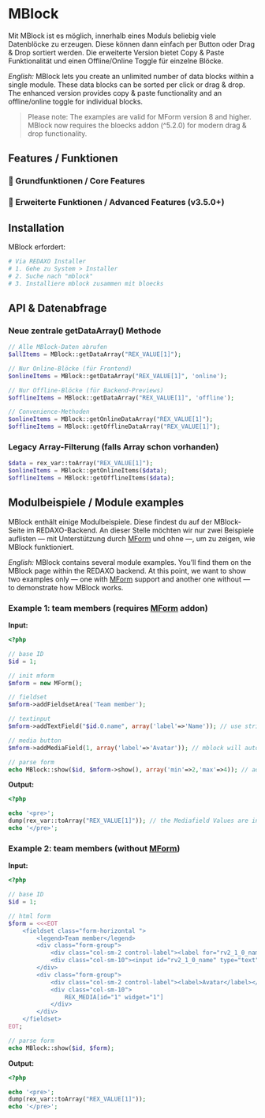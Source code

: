 MBlock
======

Mit MBlock ist es möglich, innerhalb eines Moduls beliebig viele Datenblöcke zu erzeugen. Diese können dann einfach per Button oder Drag & Drop sortiert werden. Die erweiterte Version bietet Copy & Paste Funktionalität und einen Offline/Online Toggle für einzelne Blöcke.

_English:_ MBlock lets you create an unlimited number of data blocks within a single module. These data blocks can be sorted per click or drag & drop. The enhanced version provides copy & paste functionality and an offline/online toggle for individual blocks.

> Please note: The examples are valid for MForm version 8 and higher. MBlock now requires the bloecks addon (^5.2.0) for modern drag & drop functionality. 

## Features / Funktionen

### 🎯 Grundfunktionen / Core Features

### 🚀 Erweiterte Funktionen / Advanced Features (v3.5.0+)

## Installation

MBlock erfordert:

```bash
# Via REDAXO Installer
# 1. Gehe zu System > Installer
# 2. Suche nach "mblock"
# 3. Installiere mblock zusammen mit bloecks
```

## API & Datenabfrage

### Neue zentrale getDataArray() Methode

```php
// Alle MBlock-Daten abrufen
$allItems = MBlock::getDataArray("REX_VALUE[1]");

// Nur Online-Blöcke (für Frontend)
$onlineItems = MBlock::getDataArray("REX_VALUE[1]", 'online');

// Nur Offline-Blöcke (für Backend-Previews)
$offlineItems = MBlock::getDataArray("REX_VALUE[1]", 'offline');

// Convenience-Methoden
$onlineItems = MBlock::getOnlineDataArray("REX_VALUE[1]");
$offlineItems = MBlock::getOfflineDataArray("REX_VALUE[1]");
``` 

### Legacy Array-Filterung (falls Array schon vorhanden)

```php
$data = rex_var::toArray("REX_VALUE[1]");
$onlineItems = MBlock::getOnlineItems($data);
$offlineItems = MBlock::getOfflineItems($data);
```

## Modulbeispiele / Module examples

MBlock enthält einige Modulbeispiele. Diese findest du auf der MBlock-Seite im REDAXO-Backend. An dieser Stelle möchten wir nur zwei Beispiele auflisten — mit Unterstützung durch [MForm](https://github.com/FriendsOfREDAXO/mform) und ohne —, um zu zeigen, wie MBlock funktioniert.

_English:_ MBlock contains several module examples. You’ll find them on the MBlock page within the REDAXO backend. At this point, we want to show two examples only — one with [MForm](https://github.com/FriendsOfREDAXO/mform) support and another one without — to demonstrate how MBlock works.

### Example 1: team members (requires [MForm](https://github.com/FriendsOfREDAXO/mform) addon)

__Input:__

```php
<?php

// base ID
$id = 1;

// init mform
$mform = new MForm();

// fieldset
$mform->addFieldsetArea('Team member');

// textinput
$mform->addTextField("$id.0.name", array('label'=>'Name')); // use string for x.0 json values

// media button
$mform->addMediaField(1, array('label'=>'Avatar')); // mblock will auto set the media file as json value

// parse form
echo MBlock::show($id, $mform->show(), array('min'=>2,'max'=>4)); // add settings min and max
```

__Output:__

```php
<?php

echo '<pre>';
dump(rex_var::toArray("REX_VALUE[1]")); // the Mediafield Values are in the "REX_MEDIA_n" Keys in the Array, REX_MEDIA[n] is not used
echo '</pre>';
```

### Example 2: team members (without [MForm](https://github.com/FriendsOfREDAXO/mform))

__Input:__

```php
<?php

// base ID
$id = 1;

// html form
$form = <<<EOT
    <fieldset class="form-horizontal ">
        <legend>Team member</legend>
        <div class="form-group">
            <div class="col-sm-2 control-label"><label for="rv2_1_0_name">Name</label></div>
            <div class="col-sm-10"><input id="rv2_1_0_name" type="text" name="REX_INPUT_VALUE[$id][0][name]" value="" class="form-control "></div>
        </div>
        <div class="form-group">
            <div class="col-sm-2 control-label"><label>Avatar</label></div>
            <div class="col-sm-10">
                REX_MEDIA[id="1" widget="1"]
            </div>
        </div>
    </fieldset>
EOT;

// parse form
echo MBlock::show($id, $form);
```

__Output:__

```php
<?php

echo '<pre>';
dump(rex_var::toArray("REX_VALUE[1]"));
echo '</pre>';
```


